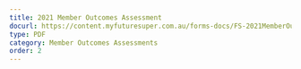 ```yaml
---
title: 2021 Member Outcomes Assessment
docurl: https://content.myfuturesuper.com.au/forms-docs/FS-2021MemberOutcomesAssessment.pdf
type: PDF
category: Member Outcomes Assessments
order: 2
---
```

